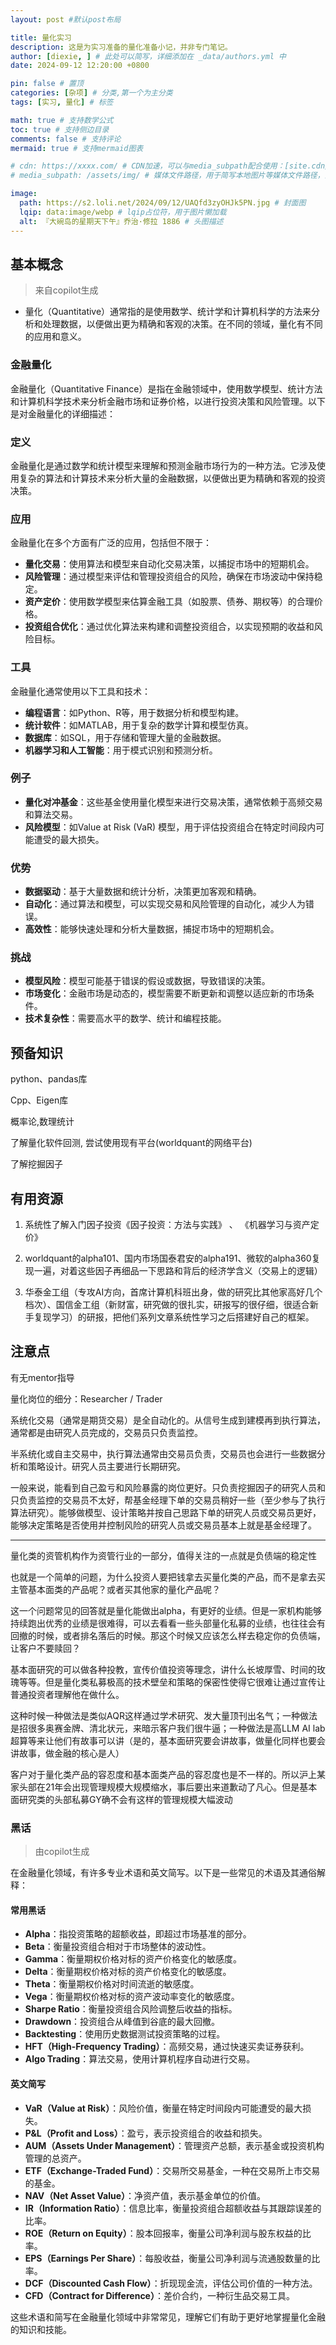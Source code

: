 ```yaml
---
layout: post #默认post布局

title: 量化实习
description: 这是为实习准备的量化准备小记，并非专门笔记。
author: [diexie, ] # 此处可以简写，详细添加在 _data/authors.yml 中
date: 2024-09-12 12:20:00 +0800

pin: false # 置顶
categories: [杂项] # 分类,第一个为主分类
tags: [实习, 量化] # 标签

math: true # 支持数学公式
toc: true # 支持侧边目录
comments: false # 支持评论
mermaid: true # 支持mermaid图表

# cdn: https://xxxx.com/ # CDN加速，可以与media_subpath配合使用：[site.cdn/][page.media_subpath/]file.ext
# media_subpath: /assets/img/ # 媒体文件路径，用于简写本地图片等媒体文件路径，注意：封面图路径**会受影响**

image:
  path: https://s2.loli.net/2024/09/12/UAQfd3zyOHJk5PN.jpg # 封面图
  lqip: data:image/webp # lqip占位符，用于图片懒加载
  alt: 『大碗岛的星期天下午』乔治·修拉 1886 # 头图描述
---
```


## 基本概念

> 来自copilot生成

* 量化（Quantitative）通常指的是使用数学、统计学和计算机科学的方法来分析和处理数据，以便做出更为精确和客观的决策。在不同的领域，量化有不同的应用和意义。

### 金融量化

金融量化（Quantitative Finance）是指在金融领域中，使用数学模型、统计方法和计算机科学技术来分析金融市场和证券价格，以进行投资决策和风险管理。以下是对金融量化的详细描述：

### 定义

金融量化是通过数学和统计模型来理解和预测金融市场行为的一种方法。它涉及使用复杂的算法和计算技术来分析大量的金融数据，以便做出更为精确和客观的投资决策。

### 应用

金融量化在多个方面有广泛的应用，包括但不限于：

- **量化交易**：使用算法和模型来自动化交易决策，以捕捉市场中的短期机会。
- **风险管理**：通过模型来评估和管理投资组合的风险，确保在市场波动中保持稳定。
- **资产定价**：使用数学模型来估算金融工具（如股票、债券、期权等）的合理价格。
- **投资组合优化**：通过优化算法来构建和调整投资组合，以实现预期的收益和风险目标。

### 工具

金融量化通常使用以下工具和技术：

- **编程语言**：如Python、R等，用于数据分析和模型构建。
- **统计软件**：如MATLAB，用于复杂的数学计算和模型仿真。
- **数据库**：如SQL，用于存储和管理大量的金融数据。
- **机器学习和人工智能**：用于模式识别和预测分析。

### 例子

- **量化对冲基金**：这些基金使用量化模型来进行交易决策，通常依赖于高频交易和算法交易。
- **风险模型**：如Value at Risk (VaR) 模型，用于评估投资组合在特定时间段内可能遭受的最大损失。

### 优势

- **数据驱动**：基于大量数据和统计分析，决策更加客观和精确。
- **自动化**：通过算法和模型，可以实现交易和风险管理的自动化，减少人为错误。
- **高效性**：能够快速处理和分析大量数据，捕捉市场中的短期机会。

### 挑战

- **模型风险**：模型可能基于错误的假设或数据，导致错误的决策。
- **市场变化**：金融市场是动态的，模型需要不断更新和调整以适应新的市场条件。
- **技术复杂性**：需要高水平的数学、统计和编程技能。

## 预备知识

python、pandas库

Cpp、Eigen库

概率论,数理统计

了解量化软件回测, 尝试使用现有平台(worldquant的网络平台)

了解挖掘因子

## 有用资源

1. 系统性了解入门因子投资《因子投资：方法与实践》 、 《机器学习与资产定价》

2. worldquant的alpha101、国内市场国泰君安的alpha191、微软的alpha360复现一遍，对着这些因子再细品一下思路和背后的经济学含义（交易上的逻辑）

3. 华泰金工组（专攻AI方向，首席计算机科班出身，做的研究比其他家高好几个档次）、国信金工组（新财富，研究做的很扎实，研报写的很仔细，很适合新手复现学习）的研报，把他们系列文章系统性学习之后搭建好自己的框架。

## 注意点

有无mentor指导

量化岗位的细分：Researcher / Trader

系统化交易（通常是期货交易）是全自动化的。从信号生成到建模再到执行算法，通常都是由研究人员完成的，交易员只负责监控。

半系统化或自主交易中，执行算法通常由交易员负责，交易员也会进行一些数据分析和策略设计。研究人员主要进行长期研究。

一般来说，能看到自己盈亏和风险暴露的岗位更好。只负责挖掘因子的研究人员和只负责监控的交易员不太好，帮基金经理下单的交易员稍好一些（至少参与了执行算法研究）。能够做模型、设计策略并按自己思路下单的研究人员或交易员更好，能够决定策略是否使用并控制风险的研究人员或交易员基本上就是基金经理了。

-------

量化类的资管机构作为资管行业的一部分，值得关注的一点就是负债端的稳定性

也就是一个简单的问题，为什么投资人要把钱拿去买量化类的产品，而不是拿去买主管基本面类的产品呢？或者买其他家的量化产品呢？

这一个问题常见的回答就是量化能做出alpha，有更好的业绩。但是一家机构能够持续跑出优秀的业绩是很难得，可以去看看一些头部量化私募的业绩，也往往会有回撤的时候，或者排名落后的时候。那这个时候又应该怎么样去稳定你的负债端，让客户不要赎回？

基本面研究的可以做各种投教，宣传价值投资等理念，讲什么长坡厚雪、时间的玫瑰等等。但是量化类私募极高的技术壁垒和策略的保密性使得它很难让通过宣传让普通投资者理解他在做什么。

这种时候一种做法是类似AQR这样通过学术研究、发大量顶刊出名气；一种做法是招很多奥赛金牌、清北状元，来暗示客户我们很牛逼；一种做法是高LLM AI lab 超算等来让他们有故事可以讲（是的，基本面研究要会讲故事，做量化同样也要会讲故事，做金融的核心是人）

客户对于量化类产品的容忍度和基本面类产品的容忍度也是不一样的。所以沪上某家头部在21年会出现管理规模大规模缩水，事后要出来道歉动了凡心。但是基本面研究类的头部私募GY确不会有这样的管理规模大幅波动

### 黑话

> 由copilot生成

在金融量化领域，有许多专业术语和英文简写。以下是一些常见的术语及其通俗解释：

#### 常用黑话

- **Alpha**：指投资策略的超额收益，即超过市场基准的部分。
- **Beta**：衡量投资组合相对于市场整体的波动性。
- **Gamma**：衡量期权价格对标的资产价格变化的敏感度。
- **Delta**：衡量期权价格对标的资产价格变化的敏感度。
- **Theta**：衡量期权价格对时间流逝的敏感度。
- **Vega**：衡量期权价格对标的资产波动率变化的敏感度。
- **Sharpe Ratio**：衡量投资组合风险调整后收益的指标。
- **Drawdown**：投资组合从峰值到谷底的最大回撤。
- **Backtesting**：使用历史数据测试投资策略的过程。
- **HFT（High-Frequency Trading）**：高频交易，通过快速买卖证券获利。
- **Algo Trading**：算法交易，使用计算机程序自动进行交易。

#### 英文简写

- **VaR（Value at Risk）**：风险价值，衡量在特定时间段内可能遭受的最大损失。
- **P&L（Profit and Loss）**：盈亏，表示投资组合的收益和损失。
- **AUM（Assets Under Management）**：管理资产总额，表示基金或投资机构管理的总资产。
- **ETF（Exchange-Traded Fund）**：交易所交易基金，一种在交易所上市交易的基金。
- **NAV（Net Asset Value）**：净资产值，表示基金单位的价值。
- **IR（Information Ratio）**：信息比率，衡量投资组合超额收益与其跟踪误差的比率。
- **ROE（Return on Equity）**：股本回报率，衡量公司净利润与股东权益的比率。
- **EPS（Earnings Per Share）**：每股收益，衡量公司净利润与流通股数量的比率。
- **DCF（Discounted Cash Flow）**：折现现金流，评估公司价值的一种方法。
- **CFD（Contract for Difference）**：差价合约，一种衍生品交易工具。

这些术语和简写在金融量化领域中非常常见，理解它们有助于更好地掌握量化金融的知识和技能。

